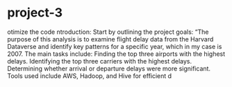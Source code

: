 # project-3
otimize the code
ntroduction:
Start by outlining the project goals:
“The purpose of this analysis is to examine flight delay data from the Harvard Dataverse and identify key patterns for a specific year, which in my case is 2007.
The main tasks include:
Finding the top three airports with the highest delays.
Identifying the top three carriers with the highest delays.
Determining whether arrival or departure delays were more significant.
Tools used include AWS, Hadoop, and Hive for efficient d
